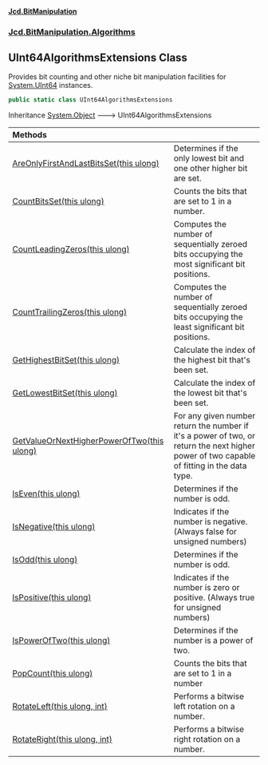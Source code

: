 #### [Jcd.BitManipulation](index.md 'index')

### [Jcd.BitManipulation.Algorithms](Jcd.BitManipulation.Algorithms.md 'Jcd.BitManipulation.Algorithms')

## UInt64AlgorithmsExtensions Class

Provides bit counting and other niche bit manipulation facilities
for [System.UInt64](https://docs.microsoft.com/en-us/dotnet/api/System.UInt64 'System.UInt64') instances.

```csharp
public static class UInt64AlgorithmsExtensions
```

Inheritance [System.Object](https://docs.microsoft.com/en-us/dotnet/api/System.Object 'System.Object') &#129106; UInt64AlgorithmsExtensions

| Methods                                                                                                                                                                                                                                                     |                                                                                                                                                    |
|:------------------------------------------------------------------------------------------------------------------------------------------------------------------------------------------------------------------------------------------------------------|:---------------------------------------------------------------------------------------------------------------------------------------------------|
| [AreOnlyFirstAndLastBitsSet(this ulong)](Jcd.BitManipulation.Algorithms.UInt64AlgorithmsExtensions.AreOnlyFirstAndLastBitsSet(thisulong).md 'Jcd.BitManipulation.Algorithms.UInt64AlgorithmsExtensions.AreOnlyFirstAndLastBitsSet(this ulong)')             | Determines if the only lowest bit and one other higher bit are set.                                                                                |
| [CountBitsSet(this ulong)](Jcd.BitManipulation.Algorithms.UInt64AlgorithmsExtensions.CountBitsSet(thisulong).md 'Jcd.BitManipulation.Algorithms.UInt64AlgorithmsExtensions.CountBitsSet(this ulong)')                                                       | Counts the bits that are set to 1 in a number.                                                                                                     |
| [CountLeadingZeros(this ulong)](Jcd.BitManipulation.Algorithms.UInt64AlgorithmsExtensions.CountLeadingZeros(thisulong).md 'Jcd.BitManipulation.Algorithms.UInt64AlgorithmsExtensions.CountLeadingZeros(this ulong)')                                        | Computes the number of sequentially zeroed bits occupying the most significant bit positions.                                                  |
| [CountTrailingZeros(this ulong)](Jcd.BitManipulation.Algorithms.UInt64AlgorithmsExtensions.CountTrailingZeros(thisulong).md 'Jcd.BitManipulation.Algorithms.UInt64AlgorithmsExtensions.CountTrailingZeros(this ulong)')                                     | Computes the number of sequentially zeroed bits occupying the least significant bit positions.                                                 |
| [GetHighestBitSet(this ulong)](Jcd.BitManipulation.Algorithms.UInt64AlgorithmsExtensions.GetHighestBitSet(thisulong).md 'Jcd.BitManipulation.Algorithms.UInt64AlgorithmsExtensions.GetHighestBitSet(this ulong)')                                           | Calculate the index of the highest bit that's been set.                                                                                            |
| [GetLowestBitSet(this ulong)](Jcd.BitManipulation.Algorithms.UInt64AlgorithmsExtensions.GetLowestBitSet(thisulong).md 'Jcd.BitManipulation.Algorithms.UInt64AlgorithmsExtensions.GetLowestBitSet(this ulong)')                                              | Calculate the index of the lowest bit that's been set.                                                                                             |
| [GetValueOrNextHigherPowerOfTwo(this ulong)](Jcd.BitManipulation.Algorithms.UInt64AlgorithmsExtensions.GetValueOrNextHigherPowerOfTwo(thisulong).md 'Jcd.BitManipulation.Algorithms.UInt64AlgorithmsExtensions.GetValueOrNextHigherPowerOfTwo(this ulong)') | For any given number return the number if it's a power of two, or return the next higher power of two capable of fitting in the data type. |
| [IsEven(this ulong)](Jcd.BitManipulation.Algorithms.UInt64AlgorithmsExtensions.IsEven(thisulong).md 'Jcd.BitManipulation.Algorithms.UInt64AlgorithmsExtensions.IsEven(this ulong)')                                                                         | Determines if the number is odd.                                                                                                                   |
| [IsNegative(this ulong)](Jcd.BitManipulation.Algorithms.UInt64AlgorithmsExtensions.IsNegative(thisulong).md 'Jcd.BitManipulation.Algorithms.UInt64AlgorithmsExtensions.IsNegative(this ulong)')                                                             | Indicates if the number is negative. (Always false for unsigned numbers)                                                                           |
| [IsOdd(this ulong)](Jcd.BitManipulation.Algorithms.UInt64AlgorithmsExtensions.IsOdd(thisulong).md 'Jcd.BitManipulation.Algorithms.UInt64AlgorithmsExtensions.IsOdd(this ulong)')                                                                            | Determines if the number is odd.                                                                                                                   |
| [IsPositive(this ulong)](Jcd.BitManipulation.Algorithms.UInt64AlgorithmsExtensions.IsPositive(thisulong).md 'Jcd.BitManipulation.Algorithms.UInt64AlgorithmsExtensions.IsPositive(this ulong)')                                                             | Indicates if the number is zero or positive. (Always true for unsigned numbers)                                                                    |
| [IsPowerOfTwo(this ulong)](Jcd.BitManipulation.Algorithms.UInt64AlgorithmsExtensions.IsPowerOfTwo(thisulong).md 'Jcd.BitManipulation.Algorithms.UInt64AlgorithmsExtensions.IsPowerOfTwo(this ulong)')                                                       | Determines if the number is a power of two.                                                                                                        |
| [PopCount(this ulong)](Jcd.BitManipulation.Algorithms.UInt64AlgorithmsExtensions.PopCount(thisulong).md 'Jcd.BitManipulation.Algorithms.UInt64AlgorithmsExtensions.PopCount(this ulong)')                                                                   | Counts the bits that are set to 1 in a number                                                                                                      |
| [RotateLeft(this ulong, int)](Jcd.BitManipulation.Algorithms.UInt64AlgorithmsExtensions.RotateLeft(thisulong,int).md 'Jcd.BitManipulation.Algorithms.UInt64AlgorithmsExtensions.RotateLeft(this ulong, int)')                                               | Performs a bitwise left rotation on a number.                                                                                                      |
| [RotateRight(this ulong, int)](Jcd.BitManipulation.Algorithms.UInt64AlgorithmsExtensions.RotateRight(thisulong,int).md 'Jcd.BitManipulation.Algorithms.UInt64AlgorithmsExtensions.RotateRight(this ulong, int)')                                            | Performs a bitwise right rotation on a number.                                                                                                     |
